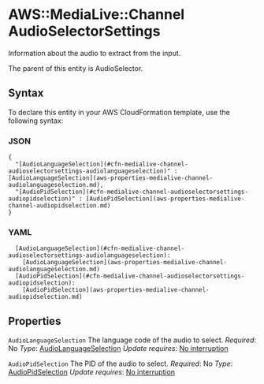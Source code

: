 # AWS::MediaLive::Channel AudioSelectorSettings<a name="aws-properties-medialive-channel-audioselectorsettings"></a>

Information about the audio to extract from the input\.

The parent of this entity is AudioSelector\.

## Syntax<a name="aws-properties-medialive-channel-audioselectorsettings-syntax"></a>

To declare this entity in your AWS CloudFormation template, use the following syntax:

### JSON<a name="aws-properties-medialive-channel-audioselectorsettings-syntax.json"></a>

```
{
  "[AudioLanguageSelection](#cfn-medialive-channel-audioselectorsettings-audiolanguageselection)" : [AudioLanguageSelection](aws-properties-medialive-channel-audiolanguageselection.md),
  "[AudioPidSelection](#cfn-medialive-channel-audioselectorsettings-audiopidselection)" : [AudioPidSelection](aws-properties-medialive-channel-audiopidselection.md)
}
```

### YAML<a name="aws-properties-medialive-channel-audioselectorsettings-syntax.yaml"></a>

```
  [AudioLanguageSelection](#cfn-medialive-channel-audioselectorsettings-audiolanguageselection):
    [AudioLanguageSelection](aws-properties-medialive-channel-audiolanguageselection.md)
  [AudioPidSelection](#cfn-medialive-channel-audioselectorsettings-audiopidselection):
    [AudioPidSelection](aws-properties-medialive-channel-audiopidselection.md)
```

## Properties<a name="aws-properties-medialive-channel-audioselectorsettings-properties"></a>

`AudioLanguageSelection`  <a name="cfn-medialive-channel-audioselectorsettings-audiolanguageselection"></a>
The language code of the audio to select\.
*Required*: No
*Type*: [AudioLanguageSelection](aws-properties-medialive-channel-audiolanguageselection.md)
*Update requires*: [No interruption](https://docs.aws.amazon.com/AWSCloudFormation/latest/UserGuide/using-cfn-updating-stacks-update-behaviors.html#update-no-interrupt)

`AudioPidSelection`  <a name="cfn-medialive-channel-audioselectorsettings-audiopidselection"></a>
The PID of the audio to select\.
*Required*: No
*Type*: [AudioPidSelection](aws-properties-medialive-channel-audiopidselection.md)
*Update requires*: [No interruption](https://docs.aws.amazon.com/AWSCloudFormation/latest/UserGuide/using-cfn-updating-stacks-update-behaviors.html#update-no-interrupt)
